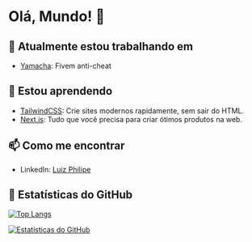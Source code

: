 # Olá, Mundo! 👋

## 🔭 Atualmente estou trabalhando em

- [Yamacha](https://yamacha-site.vercel.app/): Fivem anti-cheat

## 🌱 Estou aprendendo

- [TailwindCSS](https://tailwindcss.com/): Crie sites modernos rapidamente, sem sair do HTML.
- [Next.js](https://nextjs.org/): Tudo que você precisa para criar ótimos produtos na web.

## 📫 Como me encontrar

- LinkedIn: [Luiz Philipe](https://www.linkedin.com/in/luiz-philipe-875ab42a1/)


## 🚀 Estatísticas do GitHub

[![Top Langs](https://github-readme-stats.vercel.app/api/top-langs/?username=Srcyax&layout=compact)](https://github.com/Srcyax)

[![Estatísticas do GitHub](https://github-readme-stats.vercel.app/api?username=Srcyax)](https://github.com/Srcyax)
